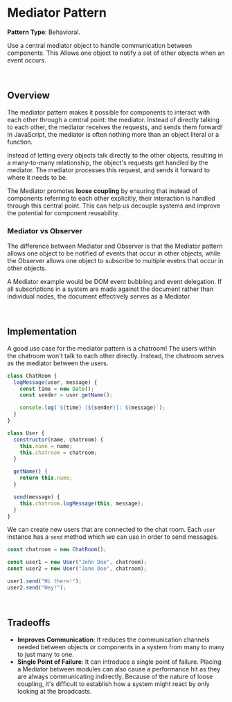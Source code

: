 # Mediator Pattern

**Pattern Type**: Behavioral.

Use a central mediator object to handle communication between components. This Allows one object to notify a set of other objects when an event occurs.

<br>

## Overview

The mediator pattern makes it possible for components to interact with each other through a central point: the mediator. Instead of directly talking to each other, the mediator receives the requests, and sends them forward! In JavaScript, the mediator is often nothing more than an object literal or a function.

Instead of letting every objects talk directly to the other objects, resulting in a many-to-many relationship, the object's requests get handled by the mediator. The mediator processes this request, and sends it forward to where it needs to be.

The Mediator promotes **loose coupling** by ensuring that instead of components referring to each other explicitly, their interaction is handled through this central point. This can help us decouple systems and improve the potential for component reusability.

### Mediator vs Observer

The difference between Mediator and Observer is that the Mediator pattern allows one object to be notified of events that occur in other objects, while the Observer allows one object to subscribe to multiple evetns that occur in other objects.

A Mediator example would be DOM event bubbling and event delegation. If all subscriptions in a system are made against the document rather than individual nodes, the document effectively serves as a Mediator.

<br>

## Implementation

A good use case for the mediator pattern is a chatroom! The users within the chatroom won't talk to each other directly. Instead, the chatroom serves as the mediator between the users.

```js
class ChatRoom {
  logMessage(user, message) {
    const time = new Date();
    const sender = user.getName();

    console.log(`${time} [${sender}]: ${message}`);
  }
}

class User {
  constructor(name, chatroom) {
    this.name = name;
    this.chatroom = chatroom;
  }

  getName() {
    return this.name;
  }

  send(message) {
    this.chatroom.logMessage(this, message);
  }
}
```

We can create new users that are connected to the chat room. Each `user` instance has a `send` method which we can use in order to send messages.

```js
const chatroom = new ChatRoom();

const user1 = new User("John Doe", chatroom);
const user2 = new User("Jane Doe", chatroom);

user1.send("Hi there!");
user2.send("Hey!");
```

<br>

## Tradeoffs

- **Improves Communication**: It reduces the communication channels needed between objects or components in a system from many to many to just many to one.
- **Single Point of Failure**: It can introduce a single point of failure. Placing a Mediator between modules can also cause a performance hit as they are always communicating indirectly. Because of the nature of loose coupling, it's difficult to establish how a system might react by only looking at the broadcasts.
